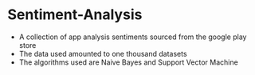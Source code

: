 # Sentiment-Analysis
- A collection of app analysis sentiments sourced from the google play store
- The data used amounted to one thousand datasets
- The algorithms used are Naive Bayes and Support Vector Machine
